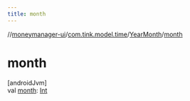 ```yaml
---
title: month
---
```

//[moneymanager-ui](../../../index.html)/[com.tink.model.time](../index.html)/[YearMonth](index.html)/[month](month.html)



# month



[androidJvm]\
val [month](month.html): [Int](https://kotlinlang.org/api/latest/jvm/stdlib/kotlin/-int/index.html)




